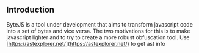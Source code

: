 
## Introduction

ByteJS is a tool under development that aims to transform javascript code into a set of bytes and vice versa. The two motivations for this is to make javascript lighter and to try to create a more robust obfuscation tool.
Use [https://astexplorer.net/](https://astexplorer.net/) to get ast info
